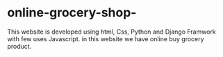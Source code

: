 # online-grocery-shop-
This website is developed using html, Css, Python and Django Framwork with few uses  Javascript. in this website we have online buy grocery product.
